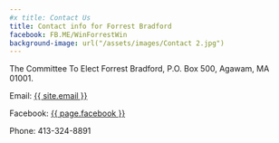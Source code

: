 ```yaml
---
#x title: Contact Us
title: Contact info for Forrest Bradford
facebook: FB.ME/WinForrestWin
background-image: url("/assets/images/Contact 2.jpg")
---
```

The Committee To Elect Forrest Bradford, P.O. Box 500, Agawam, MA 01001.

Email: <a href="mailto:{{ site.email }}">{{ site.email }}</a>

Facebook: <a href="http://{{ page.facebook }}">{{ page.facebook }}</a>

Phone: 413-324-8891
